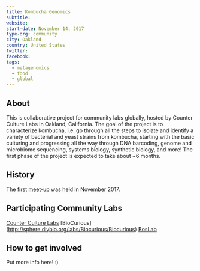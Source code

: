 ```yaml
---
title: Kombucha Genomics
subtitle:
website:
start-date: November 14, 2017
type-org: community
city: Oakland
country: United States
twitter:
facebook:
tags:
  - metagenomics
  - food
  - global
---
```


## About
This is collaborative project for community labs globally, hosted by Counter Culture Labs in Oakland, California. The goal of the project is to characterize kombucha, i.e. go through all the steps to isolate and identify a variety of bacterial and yeast strains from kombucha, starting with the basic culturing and progressing all the way through DNA barcoding, genome and microbiome sequencing, systems biology, synthetic biology, and more! The first phase of the project is expected to take about ~6 months.

## History
The first [meet-up](https://www.meetup.com/Counter-Culture-Labs/events/244983427/?_cookie-check=HyqGOIfHaCyjUnk4) was held in November 2017.

## Participating Community Labs
[Counter Culture Labs](http://sphere.diybio.org/labs/CounterCultureLabs/CounterCultureLabs)
[BioCurious] (http://sphere.diybio.org/labs/Biocurious/Biocurious)
[BosLab](http://sphere.diybio.org/labs/BosLab/BosLab)

## How to get involved
Put more info here! :)
